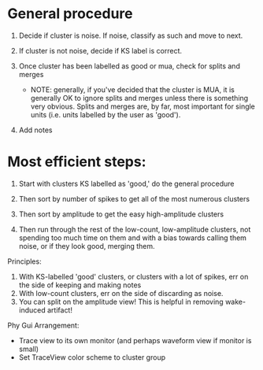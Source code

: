 # General procedure

1. Decide if cluster is noise. If noise, classify as such and move to next. 

2. If cluster is not noise, decide if KS label is correct. 

3. Once cluster has been labelled as good or mua, check for splits and merges
    - NOTE: generally, if you've decided that the cluster is MUA, it is generally OK to ignore splits and merges unless there is something very obvious. Splits and merges are, by far, most important for single units (i.e. units labelled by the user as 'good'). 
4. Add notes

# Most efficient steps:
1. Start with clusters KS labelled as 'good,' do the general procedure

3. Then sort by number of spikes to get all of the most numerous clusters

3. Then sort by amplitude to get the easy high-amplitude clusters

4. Then run through the rest of the low-count, low-amplitude clusters, not spending too much time on them and with a bias towards calling them noise, or if they look good, merging them. 


Principles: 
1. With KS-labelled 'good' clusters, or clusters with a lot of spikes, err on the side of keeping and making notes
2. With low-count clusters, err on the side of discarding as noise. 
3. You can split on the amplitude view! This is helpful in removing wake-induced artifact!

Phy Gui Arrangement: 
- Trace view to its own monitor (and perhaps waveform view if monitor is small)
- Set TraceView color scheme to cluster group
